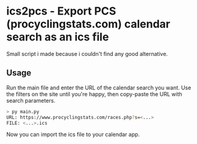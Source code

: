 # ics2pcs - Export PCS (procyclingstats.com) calendar search as an ics file

Small script i made because i couldn't find any good alternative.

## Usage
Run the main file and enter the URL of the  calendar search you want. Use the filters on the site until you're happy, then copy-paste the URL with search parameters.

```sh
> py main.py
URL: https://www.procyclingstats.com/races.php?s=<...>
FILE: <...>.ics
```

Now you can import the ics file to your calendar app.
